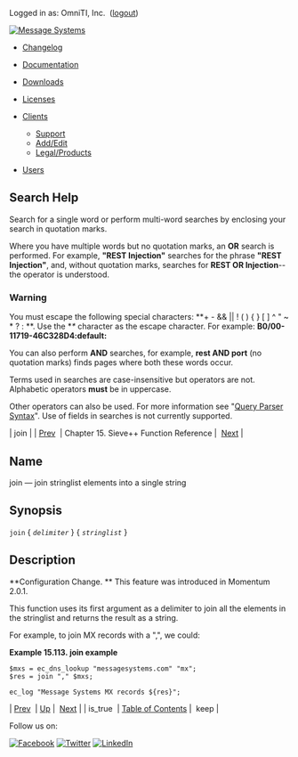 Logged in as: OmniTI, Inc.  ([logout](https://support.messagesystems.com/logout.php))

[![Message Systems](https://support.messagesystems.com/images/ms-white205.png)](https://support.messagesystems.com/start.php) 

*   [Changelog](https://support.messagesystems.com/start.php?show=changelog)
*   [Documentation](https://support.messagesystems.com/docs/)
*   [Downloads](https://support.messagesystems.com/start.php)

*   [Licenses](https://support.messagesystems.com/license_summary.php)
*   <a href="">Clients</a>
    *   [Support](https://support.messagesystems.com/cs.php)
    *   [Add/Edit](https://support.messagesystems.com/edit_client.php)
    *   [Legal/Products](https://support.messagesystems.com/edit_products.php)
*   [Users](https://support.messagesystems.com/edit_customer.php)

## Search Help

Search for a single word or perform multi-word searches by enclosing your search in quotation marks.

Where you have multiple words but no quotation marks, an **OR** search is performed. For example, **"REST Injection"** searches for the phrase **"REST Injection"**, and, without quotation marks, searches for **REST OR Injection**--the operator is understood.

### Warning

You must escape the following special characters: **+ - && || ! ( ) { } [ ] ^ " ~ * ? : \**. Use the **\** character as the escape character. For example: **B0/00-11719-46C328D4\:default\:**

You can also perform **AND** searches, for example, **rest AND port** (no quotation marks) finds pages where both these words occur.

Terms used in searches are case-insensitive but operators are not. Alphabetic operators **must** be in uppercase.

Other operators can also be used. For more information see "[Query Parser Syntax](https://lucene.apache.org/core/old_versioned_docs/versions/3_0_0/queryparsersyntax.html)". Use of fields in searches is not currently supported.

| join |
| [Prev](sieve.ref.is_true.php)  | Chapter 15. Sieve++ Function Reference |  [Next](sieve.ref.keep.php) |

<a name="sieve.ref.join"></a>
## Name

join — join stringlist elements into a single string

## Synopsis

`join` { *`delimiter`* } { *`stringlist`* }

<a name="idp15758800"></a>
## Description

**Configuration Change. ** This feature was introduced in Momentum 2.0.1.

This function uses its first argument as a delimiter to join all the elements in the stringlist and returns the result as a string.

For example, to join MX records with a ",", we could:

<a name="example.join"></a>

**Example 15.113. join example**

```
$mxs = ec_dns_lookup "messagesystems.com" "mx";
$res = join "," $mxs;

ec_log "Message Systems MX records ${res}";
```

| [Prev](sieve.ref.is_true.php)  | [Up](sieve.ref.php) |  [Next](sieve.ref.keep.php) |
| is_true  | [Table of Contents](index.php) |  keep |

Follow us on:

[![Facebook](https://support.messagesystems.com/images/icon-facebook.png)](http://www.facebook.com/messagesystems) [![Twitter](https://support.messagesystems.com/images/icon-twitter.png)](http://twitter.com/#!/MessageSystems) [![LinkedIn](https://support.messagesystems.com/images/icon-linkedin.png)](http://www.linkedin.com/company/message-systems)